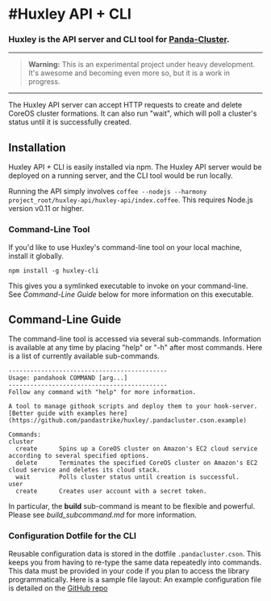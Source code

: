 #Huxley API + CLI
============

### Huxley is the API server and CLI tool for [Panda-Cluster](https://github.com/pandastrike/panda-cluster).
---

> **Warning:** This is an experimental project under heavy development.  It's awesome and becoming even more so, but it is a work in progress.

---
The Huxley API server can accept HTTP requests to create and delete CoreOS cluster formations.  It can also run "wait", which will poll a cluster's status until it is successfully created.

## Installation
Huxley API + CLI is easily installed via npm.  The Huxley API server would be deployed on a running server, and the CLI tool would be run locally.

Running the API simply involves `coffee --nodejs --harmony project_root/huxley-api/huxley-api/index.coffee`.  This requires Node.js version v0.11 or higher.

### Command-Line Tool
If you'd like to use Huxley's command-line tool on your local machine, install it globally.
```shell
npm install -g huxley-cli
```
This gives you a symlinked executable to invoke on your command-line. See *Command-Line Guide* below for more information on this executable.

## Command-Line Guide
The command-line tool is accessed via several sub-commands. Information is available at any time by placing "help" or "-h" after most commands. Here is a list of currently available sub-commands.
```
--------------------------------------------
Usage: pandahook COMMAND [arg...]
--------------------------------------------
Follow any command with "help" for more information.

A tool to manage githook scripts and deploy them to your hook-server.  [Better guide with examples here](https://github.com/pandastrike/huxley/.pandacluster.cson.example)

Commands:
cluster
  create      Spins up a CoreOS cluster on Amazon's EC2 cloud service according to several specified options.
  delete      Terminates the specified CoreOS cluster on Amazon's EC2 cloud service and deletes its cloud stack.
  wait        Polls cluster status until creation is successful.
user
  create      Creates user account with a secret token.
```

In particular, the **build** sub-command is meant to be flexible and powerful.  Please see *build_subcommand.md* for more information.

### Configuration Dotfile for the CLI
Reusable configuration data is stored in the dotfile `.pandacluster.cson`.  This keeps you from having to re-type the same data repeatedly into commands.  This data must be provided in your code if you plan to access the library programmatically.  Here is a sample file layout:
An example configuration file is detailed on the [GitHub repo](https://github.com/pandastrike/panda-cluster/tree/feature/refactor-to-sketch)
